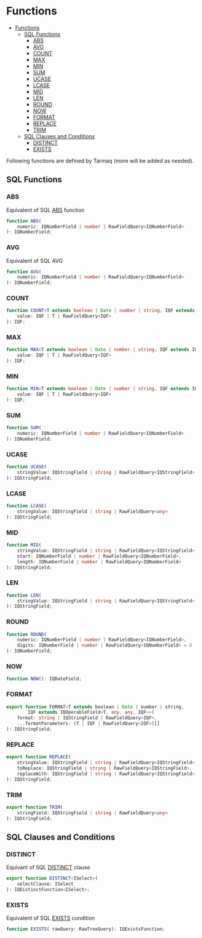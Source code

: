 # Functions
<!-- TOC -->

- [Functions](#functions)
    - [SQL Functions](#sql-functions)
        - [ABS](#ABS)
        - [AVG](#AVG)
        - [COUNT](#COUNT)
        - [MAX](#MAX)
        - [MIN](#MIN)
        - [SUM](#SUM)
        - [UCASE](#UCASE)
        - [LCASE](#LCASE)
        - [MID](#MID)
        - [LEN](#LEN)
        - [ROUND](#ROUND)
        - [NOW](#NOW)
        - [FORMAT](#FORMAT)
        - [REPLACE](#REPLACE)
        - [TRIM](#TRIM)
    - [SQL Clauses and Conditions](#sql-clauses-and-conditions)
        - [DISTINCT](#DISTINCT)
        - [EXISTS](#EXISTS)

<!-- /TOC -->
Following functions are defined by Tarmaq (more will be added as needed).

## SQL Functions

### ABS
Equivalent of SQL [ABS](http://www.w3resource.com/sql/arithmetic-functions/abs.php) function
```ts
function ABS(
	numeric: IQNumberField | number | RawFieldQuery<IQNumberField>
): IQNumberField;
```

### AVG
Equivalent of SQL AVG
```ts
function AVG(
	numeric: IQNumberField | number | RawFieldQuery<IQNumberField>
): IQNumberField;
```

### COUNT
```ts
function COUNT<T extends boolean | Date | number | string, IQF extends IQOperableField<T, any, any, any>>(
	value: IQF | T | RawFieldQuery<IQF>
): IQF;
```

### MAX
```ts
function MAX<T extends boolean | Date | number | string, IQF extends IQOperableField<T, any, any, any>>(
	value: IQF | T | RawFieldQuery<IQF>
): IQF;
```

### MIN
```ts
function MIN<T extends boolean | Date | number | string, IQF extends IQOperableField<T, any, any, any>>(
	value: IQF | T | RawFieldQuery<IQF>
): IQF;
```

### SUM
```ts
function SUM(
	numeric: IQNumberField | number | RawFieldQuery<IQNumberField>
): IQNumberField;
```

### UCASE
```ts
function UCASE(
	stringValue: IQStringField | string | RawFieldQuery<IQStringField>
): IQStringField;
```

### LCASE
```ts
function LCASE(
	stringValue: IQStringField | string | RawFieldQuery<any>
): IQStringField;
```

### MID
```ts
function MID(
	stringValue: IQStringField | string | RawFieldQuery<IQStringField>,
	start: IQNumberField | number | RawFieldQuery<IQNumberField>,
	length: IQNumberField | number | RawFieldQuery<IQNumberField>
): IQStringField;
```

### LEN
```ts
function LEN(
	stringValue: IQStringField | string | RawFieldQuery<IQStringField>
): IQStringField;
```

### ROUND
```ts
function ROUND(
	numeric: IQNumberField | number | RawFieldQuery<IQNumberField>,
	digits: IQNumberField | number | RawFieldQuery<IQNumberField> = 0
): IQNumberField;
```

### NOW
```ts
function NOW(): IQDateField;
```

### FORMAT
```ts
export function FORMAT<T extends boolean | Date | number | string, 
        IQF extends IQOperableField<T, any, any, IQF>>(
	format: string | IQStringField | RawFieldQuery<IQF>,
	...formatParameters: (T | IQF | RawFieldQuery<IQF>)[]
): IQStringField;
```

### REPLACE
```ts
export function REPLACE(
	stringValue: IQStringField | string | RawFieldQuery<IQStringField>,
	toReplace: IQStringField | string | RawFieldQuery<IQStringField>,
	replaceWith: IQStringField | string | RawFieldQuery<IQStringField>
): IQStringField;
```

### TRIM
```ts
export function TRIM(
	stringField: IQStringField | string | RawFieldQuery<any>
): IQStringField;
```

## SQL Clauses and Conditions

### DISTINCT
Equivant of SQL [DISTINCT](https://www.techonthenet.com/sql/distinct.php) clause
```ts
export function DISTINCT<ISelect>(
	selectClause: ISelect
): IQDistinctFunction<ISelect>;
```

### EXISTS
Equivalent of SQL [EXISTS](https://www.techonthenet.com/sql/exists.php) condition
```ts
function EXISTS( rawQuery: RawTreeQuery): IQExistsFunction;
```